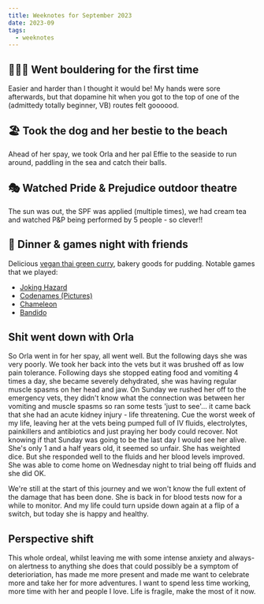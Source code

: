 ```yaml
---
title: Weeknotes for September 2023
date: 2023-09
tags:
  - weeknotes
---
```

## 🧗🏻‍♀️ Went bouldering for the first time
Easier and harder than I thought it would be! My hands were sore afterwards, but that dopamine hit when you got to the top of one of the (admittedy totally beginner, VB) routes felt goooood.

## 🏖 Took the dog and her bestie to the beach
Ahead of her spay, we took Orla and her pal Effie to the seaside to run around, paddling in the sea and catch their balls.

## 🎭 Watched Pride & Prejudice outdoor theatre
The sun was out, the SPF was applied (multiple times), we had cream tea and watched P&P being performed by 5 people - so clever!!

## 🎲 Dinner & games night with friends
Delicious [vegan thai green curry](https://web.archive.org/web/20230531093326/https://www.lazycatkitchen.com/vegan-thai-green-curry/), bakery goods for pudding. Notable games that we played:
* [Joking Hazard](https://web.archive.org/web/20230805052855/https://boardgamegeek.com/boardgame/193621/joking-hazard)
* [Codenames (Pictures)](https://web.archive.org/web/20230331045251/https://boardgamegeek.com/boardgame/198773/codenames-pictures)
* [Chameleon](https://web.archive.org/web/20230717045920/https://boardgamegeek.com/boardgame/227072/chameleon)
* [Bandido](https://web.archive.org/web/20221005083951/https://boardgamegeek.com/boardgame/191925/bandido)

## Shit went down with Orla
So Orla went in for her spay, all went well. But the following days she was very poorly. We took her back into the vets but it was brushed off as low pain tolerance. Following days she stopped eating food and vomiting 4 times a day, she became severely dehydrated, she was having regular muscle spasms on her head and jaw. On Sunday we rushed her off to the emergency vets, they didn't know what the connection was between her vomiting and muscle spasms so ran some tests 'just to see'... it came back that she had an acute kidney injury - life threatening. Cue the worst week of my life, leaving her at the vets being pumped full of IV fluids, electrolytes, painkillers and antibiotics and just praying her body could recover. Not knowing if that Sunday was going to be the last day I would see her alive. She's only 1 and a half years old, it seemed so unfair. She has weighted dice. But she responded well to the fluids and her blood levels improved. She was able to come home on Wednesday night to trial being off fluids and she did OK.

We're still at the start of this journey and we won't know the full extent of the damage that has been done. She is back in for blood tests now for a while to monitor. And my life could turn upside down again at a flip of a switch, but today she is happy and healthy.

## Perspective shift
This whole ordeal, whilst leaving me with some intense anxiety and always-on alertness to anything she does that could possibly be a symptom of deterioriation, has made me more present and made me want to celebrate more and take her for more adventures. I want to spend less time working, more time with her and people I love. Life is fragile, make the most of it now.

